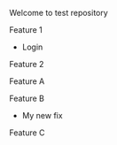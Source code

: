 Welcome to test repository

Feature 1
- Login

Feature 2

Feature A

Feature B
- My new fix

Feature C